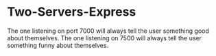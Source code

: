 # Two-Servers-Express


The one listening on port 7000 will always tell the user something good about themselves. The one listening on 7500 will always tell the user something funny about themselves.
